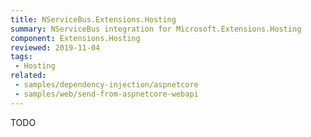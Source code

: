 ```yaml
---
title: NServiceBus.Extensions.Hosting
summary: NServiceBus integration for Microsoft.Extensions.Hosting
component: Extensions.Hosting
reviewed: 2019-11-04
tags:
 - Hosting
related:
 - samples/dependency-injection/aspnetcore
 - samples/web/send-from-aspnetcore-webapi
---
```


TODO